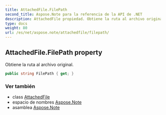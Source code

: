```yaml
---
title: AttachedFile.FilePath
second_title: Aspose.Note para la referencia de la API de .NET
description: AttachedFile propiedad. Obtiene la ruta al archivo original.
type: docs
weight: 80
url: /es/net/aspose.note/attachedfile/filepath/
---
```

## AttachedFile.FilePath property

Obtiene la ruta al archivo original.

```csharp
public string FilePath { get; }
```

### Ver también

* class [AttachedFile](../)
* espacio de nombres [Aspose.Note](../../attachedfile/)
* asamblea [Aspose.Note](../../../)


